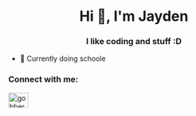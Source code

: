 <h1 align="center">Hi 👋, I'm Jayden</h1>
<h3 align="center">I like coding and stuff :D</h3>

- 🌱 Currently doing schoole

<h3 align="left">Connect with me:</h3>
<p align="left">
<a href="https://twitter.com/gobber04" target="blank"><img align="center" src="https://raw.githubusercontent.com/rahuldkjain/github-profile-readme-generator/master/src/images/icons/Social/twitter.svg" alt="gobber04" height="30" width="40" /></a>
</p>
